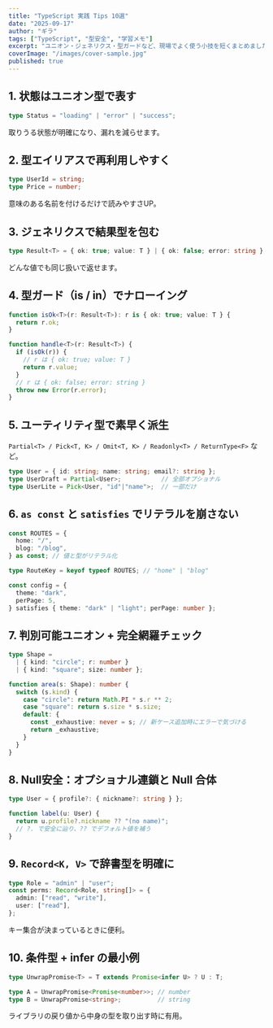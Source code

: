 ```yaml
---
title: "TypeScript 実践 Tips 10選"
date: "2025-09-17"
author: "ギラ"
tags: ["TypeScript", "型安全", "学習メモ"]
excerpt: "ユニオン・ジェネリクス・型ガードなど、現場でよく使う小技を短くまとめました。"
coverImage: "/images/cover-sample.jpg"
published: true
---
```


## 1. 状態はユニオン型で表す
```ts
type Status = "loading" | "error" | "success";
```
取りうる状態が明確になり、漏れを減らせます。

## 2. 型エイリアスで再利用しやすく
```ts
type UserId = string;
type Price = number;
```
意味のある名前を付けるだけで読みやすさUP。

## 3. ジェネリクスで結果型を包む
```ts
type Result<T> = { ok: true; value: T } | { ok: false; error: string };
```
どんな値でも同じ扱いで返せます。

## 4. 型ガード（is / in）でナローイング
```ts
function isOk<T>(r: Result<T>): r is { ok: true; value: T } {
  return r.ok;
}

function handle<T>(r: Result<T>) {
  if (isOk(r)) {
    // r は { ok: true; value: T }
    return r.value;
  }
  // r は { ok: false; error: string }
  throw new Error(r.error);
}
```

## 5. ユーティリティ型で素早く派生
`Partial<T> / Pick<T, K> / Omit<T, K> / Readonly<T> / ReturnType<F>` など。
```ts
type User = { id: string; name: string; email?: string };
type UserDraft = Partial<User>;           // 全部オプショナル
type UserLite = Pick<User, "id"|"name">;  // 一部だけ
```

## 6. `as const` と `satisfies` でリテラルを崩さない
```ts
const ROUTES = {
  home: "/",
  blog: "/blog",
} as const; // 値と型がリテラル化

type RouteKey = keyof typeof ROUTES; // "home" | "blog"

const config = {
  theme: "dark",
  perPage: 5,
} satisfies { theme: "dark" | "light"; perPage: number };
```

## 7. 判別可能ユニオン + 完全網羅チェック
```ts
type Shape =
  | { kind: "circle"; r: number }
  | { kind: "square"; size: number };

function area(s: Shape): number {
  switch (s.kind) {
    case "circle": return Math.PI * s.r ** 2;
    case "square": return s.size * s.size;
    default: {
      const _exhaustive: never = s; // 新ケース追加時にエラーで気づける
      return _exhaustive;
    }
  }
}
```

## 8. Null安全：オプショナル連鎖と Null 合体
```ts
type User = { profile?: { nickname?: string } };

function label(u: User) {
  return u.profile?.nickname ?? "(no name)";
  // ?. で安全に辿り、?? でデフォルト値を補う
}
```

## 9. `Record<K, V>` で辞書型を明確に
```ts
type Role = "admin" | "user";
const perms: Record<Role, string[]> = {
  admin: ["read", "write"],
  user: ["read"],
};
```
キー集合が決まっているときに便利。

## 10. 条件型 + infer の最小例
```ts
type UnwrapPromise<T> = T extends Promise<infer U> ? U : T;

type A = UnwrapPromise<Promise<number>>; // number
type B = UnwrapPromise<string>;          // string
```
ライブラリの戻り値から中身の型を取り出す時に有用。
